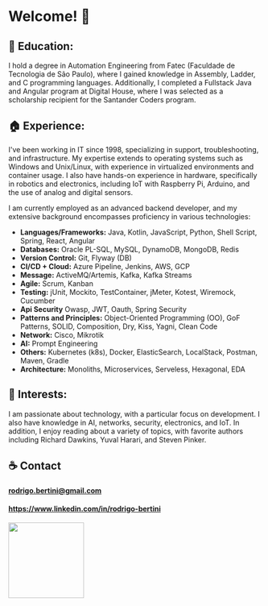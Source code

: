 # Welcome! :handshake:

## :bricks: Education:
I hold a degree in Automation Engineering from Fatec (Faculdade de Tecnologia de São Paulo), where I gained knowledge in Assembly, Ladder, and C programming languages. 
Additionally, I completed a Fullstack Java and Angular program at Digital House, where I was selected as a scholarship recipient for the Santander Coders program.

## :house: Experience:
I've been working in IT since 1998, specializing in support, troubleshooting, and infrastructure. My expertise extends to operating systems such as Windows and Unix/Linux, with experience in virtualized environments and container usage. 
I also have hands-on experience in hardware, specifically in robotics and electronics, including IoT with Raspberry Pi, Arduino, and the use of analog and digital sensors.

I am currently employed as an advanced backend developer, and my extensive background encompasses proficiency in various technologies:

- **Languages/Frameworks:** Java, Kotlin, JavaScript, Python, Shell Script, Spring, React, Angular
- **Databases:** Oracle PL-SQL, MySQL, DynamoDB, MongoDB, Redis
- **Version Control:** Git, Flyway (DB)
- **CI/CD + Cloud:** Azure Pipeline, Jenkins, AWS, GCP
- **Message:** ActiveMQ/Artemis, Kafka, Kafka Streams
- **Agile:** Scrum, Kanban
- **Testing:** jUnit, Mockito, TestContainer, jMeter, Kotest, Wiremock, Cucumber
- **Api Security** Owasp, JWT, Oauth, Spring Security
- **Patterns and Principles:** Object-Oriented Programming (OO), GoF Patterns, SOLID, Composition, Dry, Kiss, Yagni, Clean Code
- **Network:** Cisco, Mikrotik
- **AI:** Prompt Engineering
- **Others:** Kubernetes (k8s), Docker, ElasticSearch, LocalStack, Postman, Maven, Gradle
- **Architecture:** Monoliths, Microservices, Serveless, Hexagonal, EDA

## :rocket: Interests:
I am passionate about technology, with a particular focus on development. 
I also have knowledge in AI, networks, security, electronics, and IoT. 
In addition, I enjoy reading about a variety of topics, with favorite authors including Richard Dawkins, Yuval Harari, and Steven Pinker.

## :coffee: Contact
#### rodrigo.bertini@gmail.com
#### https://www.linkedin.com/in/rodrigo-bertini
    
    
<div>
<img height="150em" src="https://github-readme-stats.vercel.app/api?username=rodx64&show_icons=true&theme=radical&include_all_commits=true&count_private=true"/>
</div>

  
